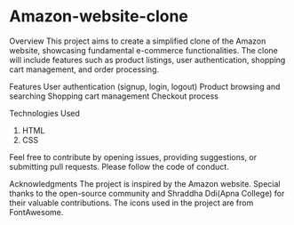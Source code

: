 # Amazon-website-clone

Overview
This project aims to create a simplified clone of the Amazon website, showcasing fundamental e-commerce functionalities. The clone will include features such as product listings, user authentication, shopping cart management, and order processing.

Features
User authentication (signup, login, logout)
Product browsing and searching
Shopping cart management
Checkout process

Technologies Used
1. HTML
2. CSS

Feel free to contribute by opening issues, providing suggestions, or submitting pull requests. Please follow the code of conduct.

Acknowledgments
The project is inspired by the Amazon website.
Special thanks to the open-source community and Shraddha Ddi(Apna College) for their valuable contributions.
The icons used in the project are from FontAwesome.
